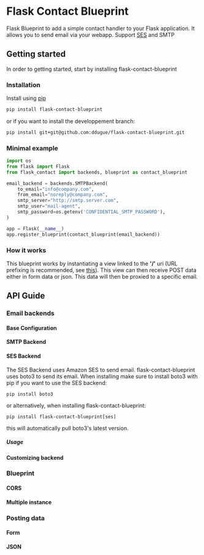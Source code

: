 # Flask Contact Blueprint
Flask Blueprint to add a simple contact handler to your Flask application. It allows you to send email via
your webapp. Support [SES]() and SMTP

## Getting started
In order to getting started, start by installing flask-contact-blueprint

### Installation
Install using [pip]()

```bash
pip install flask-contact-blueprint
```

or if you want to install the developpement branch:

```bash
pip install git+git@github.com:ddugue/flask-contact-blueprint.git
```

### Minimal example
```python
import os
from flask import Flask
from flask_contact import backends, blueprint as contact_blueprint

email_backend = backends.SMTPBackend(
    to_email="info@company.com",
    from_email="noreply@company.com",
    smtp_server="http://smtp.server.com",
    smtp_user="mail-agent",
    smtp_password=os.getenv('CONFIDENTIAL_SMTP_PASSWORD'),
)

app = Flask(__name__)
app.register_blueprint(contact_blueprint(email_backend))
```

### How it works
This blueprint works by instantiating a view linked to the **'/'** uri (URL prefixing is recommended, see [this](http://flask.pocoo.org/docs/latest/blueprints/#registering-blueprints)). This view can then receive POST data either in form data or json. This data
will then be proxied to a specific email.

## API Guide
### Email backends
#### Base Configuration
#### SMTP Backend
#### SES Backend
The SES Backend uses Amazon SES to send email. flask-contact-blueprint uses boto3 to send its email. When
installing make sure to install boto3 with pip if you want to use the SES backend:
```
pip install boto3
```
or alternatively, when installing flask-contact-blueprint:
```
pip install flask-contact-blueprint[ses]
```
this will automatically pull boto3's latest version.
##### Usage
#### Customizing backend
### Blueprint
#### CORS
#### Multiple instance
### Posting data
#### Form
#### JSON
